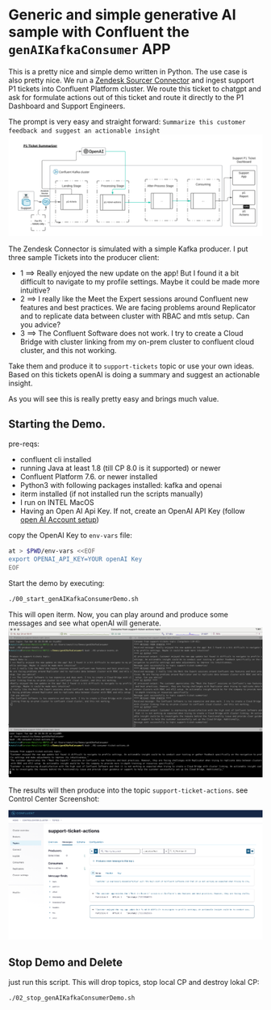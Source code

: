 # Generic and simple generative AI sample with Confluent the `genAIKafkaConsumer` APP

This is a pretty nice and simple demo written in Python.
The use case is also pretty nice. We run a [Zendesk Sourcer Connector](https://docs.confluent.io/kafka-connectors/zendesk/current/overview.html) and ingest support P1 tickets into Confluent Platform cluster. We route this ticket to chatgpt and ask for formulate actions out of this ticket and route it directly to the P1 Dashboard and Support Engineers.

The prompt is very easy and straight forward: `Summarize this customer feedback and suggest an actionable insight`
![Demo architecture.](img/ConfluentGenAIKafkaConsumer.png)

The Zendesk Connector is simulated with a simple Kafka producer. I put three sample Tickets into the producer client:

* 1 ==> Really enjoyed the new update on the app! But I found it a bit difficult to navigate to my profile settings. Maybe it could be made more intuitive?
* 2 ==> I really like the Meet the Expert sessions around Confluent new features and best practices. We are facing problems around Replicator and to replicate data between cluster with RBAC and mtls setup. Can you advice?
* 3 ==> The Confluent Software does not work. I try to create a Cloud Bridge with cluster linking from my on-prem cluster to confluent cloud cluster, and this not working.

Take them and produce it to `support-tickets` topic or use your own ideas. Based on this tickets openAI is doing a summary and suggest an actionable insight.

As you will see this is really pretty easy and brings much value.

## Starting the Demo.

pre-reqs:

* confluent cli installed
* running Java at least 1.8 (till CP 8.0 is it supported) or newer
* Confluent Platform 7.6. or newer installed
* Python3 with following packages installed: kafka and openai
* iterm installed (if not installed run the scripts manually)
* I run on INTEL MacOS
* Having an Open AI Api Key. If not, create an OpenAI API Key (follow [open AI Account setup](https://platform.openai.com/docs/quickstart/account-setup?context=python))

copy the OpenAI Key to `env-vars` file:

```Bash
at > $PWD/env-vars <<EOF
export OPENAI_API_KEY=YOUR openAI Key
EOF
```

Start the demo by executing:

```bash
./00_start_genAIKafkaConsumerDemo.sh
```

This will open iterm. Now, you can play around and produce some messages and see what openAI will generate.
![Demo .](img/demo.png)

The results will then produce into the topic `support-ticket-actions`. see Control Center Screenshot:

![Control Center](img/c3.png)

## Stop Demo and Delete

just run this script. This will drop topics, stop local CP and destroy lokal CP:

```bash
./02_stop_genAIKafkaConsumerDemo.sh
````

